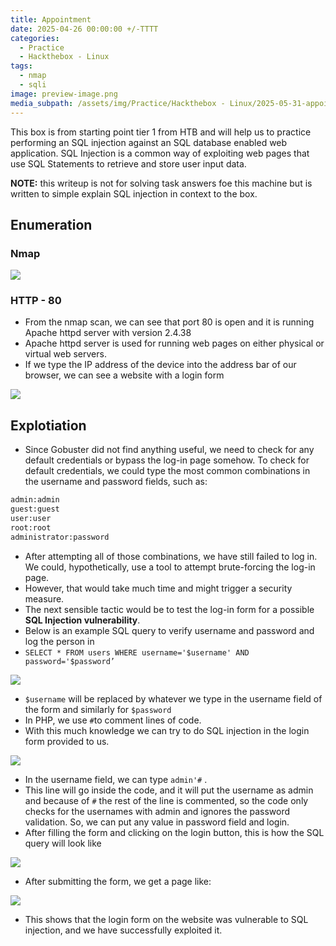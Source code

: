 ```yaml
---
title: Appointment
date: 2025-04-26 00:00:00 +/-TTTT
categories:
  - Practice
  - Hackthebox - Linux
tags:
  - nmap
  - sqli
image: preview-image.png
media_subpath: /assets/img/Practice/Hackthebox - Linux/2025-05-31-appointment/
---
```


This box is from starting point tier 1 from HTB and will help us to practice performing an SQL injection against an SQL database enabled web application. SQL Injection is a common way of exploiting web pages that use SQL Statements to retrieve and store user input data.

**NOTE:** this writeup is not for solving task answers foe this machine but is written to simple explain SQL injection in context to the box.

## Enumeration <a href="#enumeration" id="enumeration"></a>

### Nmap <a href="#nmap" id="nmap"></a>

![](2025-05-31-appointment-2.png)

### HTTP - 80 <a href="#http---80" id="http---80"></a>

* From the nmap scan, we can see that port 80 is open and it is running Apache httpd server with version 2.4.38
* Apache httpd server is used for running web pages on either physical or virtual web servers.
* If we type the IP address of the device into the address bar of our browser, we can see a website with a login form

![](2025-05-31-appointment-3.png)

## Explotiation <a href="#explotiation" id="explotiation"></a>

* Since Gobuster did not find anything useful, we need to check for any default credentials or bypass the log-in page somehow. To check for default credentials, we could type the most common combinations in the username and password fields, such as:

```bash
admin:admin
guest:guest
user:user
root:root
administrator:password
```

* After attempting all of those combinations, we have still failed to log in. We could, hypothetically, use a tool to attempt brute-forcing the log-in page.
* However, that would take much time and might trigger a security measure.
* The next sensible tactic would be to test the log-in form for a possible **SQL Injection vulnerability**.
* Below is an example SQL query to verify username and password and log the person in
* `SELECT * FROM users WHERE username='$username' AND password='$password’`

![](2025-05-31-appointment-4.png)

* `$username` will be replaced by whatever we type in the username field of the form and similarly for `$password`
* In PHP, we use `#`to comment lines of code.
* With this much knowledge we can try to do SQL injection in the login form provided to us.

![](2025-05-31-appointment-5.png)

* In the username field, we can type `admin'#` .
* This line will go inside the code, and it will put the username as admin and because of `#` the rest of the line is commented, so the code only checks for the usernames with admin and ignores the password validation. So, we can put any value in password field and login.
* After filling the form and clicking on the login button, this is how the SQL query will look like

![](2025-05-31-appointment-6.png)

* After submitting the form, we get a page like:

![](2025-05-31-appointment-7.png)

* This shows that the login form on the website was vulnerable to SQL injection, and we have successfully exploited it.

